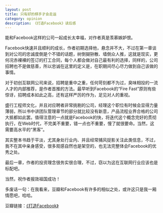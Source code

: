 ```yaml
---
layout: post
title: 只有好的棋手才会走运
category: opinion
description: 《打造Facebook》读后感
---
```


能和Facebook这样的公司一起成长太幸福，对作者真是羡慕嫉妒恨。

Facebook快速并且顺利的成长，作者初期选择他，悬念并不大，不过在第一章谈到对公司的忠诚度倒是个不错的话题，树倒猢狲散、墙倒众人推，这就是现实，更何况赤裸裸的签订的打工合同，每个人都会做对自己最有利的选择，同样的，公司招聘也不是做慈善，所以忠诚在这里的定义是，在职期间尽心尽力做到自己该做的事情。

对于初创互联网公司来说，招聘是重中之重，任何苛刻都不为过，臭味相投的一流人才的内部推荐，是作者首推的方法。最早听到Facebook的“Fire Fast”原则有些惊讶，招聘成本如此之高，还有这样严厉的作为，足见对人的重视。

盛行工程师文化，并且对应聘者非常挑剔的公司，经理这个职位有时候会显得力量薄弱，所以书中讲团队管理章节的部分就比较没有新意，产品流程业界合格的公司大抵都如此罢。值得注意的一点就是Facebook的快，将迭代这个概念完好的贯彻执行，在Web时代，不完美不重要，错一点也不重要，慢了就很要命。当然，这需要高水平的“黑客”。

其实整本书趋于平淡，尤其身处行业内、并且经常捕风捉影关注此类信息，不过，我不在其中亲身感受，很多观感自然也是架空的，也无法完整体会Facebook的优秀之处。

最后一章，作者的投资理念很务实很合理，不过，窃以为这在互联网行业应该也是标配吧。

当然，祝作者报效祖国成功！

多废话一句：在我看来，豆瓣和Facebook有许多的相似之处，或许这只是我一厢情愿吧，哈哈。

豆瓣链接：[《打造Facebook》][Facebook]

[BeiYuu]:    http://beiyuu.com  "BeiYuu"
[Facebook]: http://book.douban.com/subject/20471120/ "打造Facebook"

